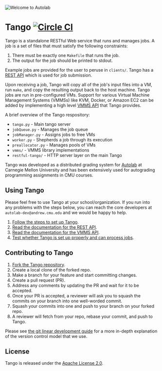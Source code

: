 ![Welcome to Autolab](https://github.com/autolab/Autolab/blob/master/public/images/autolab_logo.png)

Tango [![Circle CI](https://circleci.com/gh/autolab/Tango.svg?style=svg)](https://circleci.com/gh/autolab/Tango)
======

Tango is a standalone RESTful Web service that runs and manages jobs. A job is a set of files that must satisfy the following constraints:

1. There must be exactly one `Makefile` that runs the job.
2. The output for the job should be printed to stdout. 

Example jobs are provided for the user to peruse in `clients/`. Tango has a [REST API](https://github.com/autolab/Tango/wiki/Tango-REST-API) which is used for job submission.

Upon receiving a job, Tango will copy all of the job's input files into a VM, run `make`, and copy the resulting output back to the host machine. Tango jobs are run in pre-configured VMs. Support for various Virtual Machine Management Systems (VMMSs) like KVM, Docker, or Amazon EC2 can be added by implementing a high level [VMMS API](https://github.com/autolab/Tango/wiki/Tango-VMMS-API) that Tango provides.

A brief overview of the Tango respository:

* `tango.py` - Main tango server
* `jobQueue.py` - Manages the job queue
* `jobManager.py` - Assigns jobs to free VMs
* `worker.py` - Shepherds a job through its execution
* `preallocator.py` - Manages pools of VMs
* `vmms/` - VMMS library implementations
* `restful-tango/` - HTTP server layer on the main Tango

Tango was developed as a distributed grading system for [Autolab](https://github.com/autolab/Autolab) at Carnegie Mellon University and has been extensively used for autograding programming assignments in CMU courses. 

## Using Tango

Please feel free to use Tango at your school/organization. If you run into any problems with the steps below, you can reach the core developers at `autolab-dev@andrew.cmu.edu` and we would be happy to help.

1. [Follow the steps to set up Tango](https://github.com/autolab/Tango/wiki/Set-up-Tango).
2. [Read the documentation for the REST API](https://github.com/autolab/Tango/wiki/Tango-REST-API).
3. [Read the documentation for the VMMS API](https://github.com/autolab/Tango/wiki/Tango-VMMS-API).
4. [Test whether Tango is set up properly and can process jobs](https://github.com/autolab/Tango/wiki/Testing-Tango).

## Contributing to Tango

1. [Fork the Tango repository](https://github.com/autolab/Tango).
2. Create a local clone of the forked repo.
3. Make a branch for your feature and start committing changes.
3. Create a pull request (PR).
4. Address any comments by updating the PR and wait for it to be accepted.
5. Once your PR is accepted, a reviewer will ask you to squash the commits on your branch into one well-worded commit.
6. Squash your commits into one and push to your branch on your forked repo. 
7. A reviewer will fetch from your repo, rebase your commit, and push to Tango.
 
Please see [the git linear development guide](https://github.com/edx/edx-platform/wiki/How-to-Rebase-a-Pull-Request) for a more in-depth explanation of the version control model that we use.  

## License

Tango is released under the [Apache License 2.0](http://opensource.org/licenses/Apache-2.0). 
